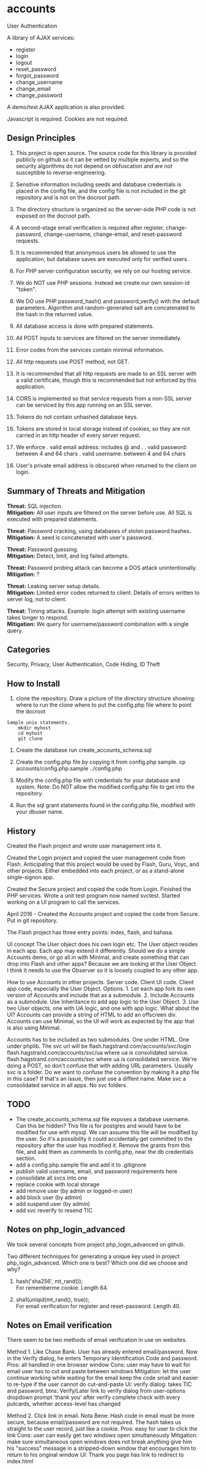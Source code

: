 # accounts
User Authentication

A library of AJAX services:

  * register
  * login
  * logout
  * reset_password
  * forgot_password
  * change_username
  * change_email
  * change_password

A demo/test AJAX application is also provided.

Javascript is required.  Cookies are not required.

## Design Principles

  1. This project is open source.  The source code for this library is provided publicly on github so it can be vetted by multiple experts, and so the security algorithms do not depend on obfuscation and are not susceptible to reverse-engineering.
  
  1. Sensitive information including seeds and database credentials is placed in the config file, and the config file is not included in the git repository and is not on the docroot path.

  1. The directory structure is organized so the server-side PHP code is not exposed on the docroot path.

  1. A second-stage email verification is required after register, change-password, change-username, change-email, and reset-password requests.

  1. It is recommended that anonymous users be allowed to use the application, but database saves are executed only for verified users.

  1. For PHP server configuration security, we rely on our hosting service.

  1. We do NOT use PHP sessions.  Instead we create our own session-id "token".

  1. We DO use PHP password_hash() and password_verify() with the default parameters.  Algorithm and random-generated salt are concatenated to the hash in the returned value.

  1. All database access is done with prepared statements.

  1. All POST inputs to services are filtered on the server immediately.

  1. Error codes from the services contain minimal information.

  1. All http requests use POST method, not GET.

  1. It is recommended that all http requests are made to an SSL server with a valid certificate, though this is recommended but not enforced by this application.
  
  1. CORS is implemented so that service requests from a non-SSL server can be serviced by this app running on an SSL server.

  1. Tokens do not contain unhashed database keys.

  1. Tokens are stored in local storage instead of cookies, so they are not carried in an http header of every server request.

  1. We enforce
    . valid email address: includes @ and .
    . valid password: between 4 and 64 chars
	. valid username: between 4 and 64 chars
  
  1. User's private email address is obscured when returned to the client on login.
  
## Summary of Threats and Mitigation

**Threat:** SQL injection.<br/>
**Mitigation:** All user inputs are filtered on the server before use.  All SQL is executed with prepared statements.

**Threat:** Password cracking, using databases of stolen password hashes.<br/>
**Mitigation:** A seed is concatenated with user's password.

**Threat:** Password guessing.<br/>
**Mitigation:** Detect, limit, and log failed attempts.

**Threat:** Password probing attack can become a DOS attack unintentionally.<br/>
**Mitigation:** ?

**Threat:** Leaking server setup details.<br/>
**Mitigation:** Limited error codes returned to client.  Details of errors written to server log, not to client.

**Threat:** Timing attacks.  Example: login attempt with existing username takes longer to respond.<br/>
**Mitigation:** We query for username/password combination with a single query.

## Categories
Security,
Privacy,
User Authentication,
Code Hiding,
ID Theft

## How to Install

  1. clone the repository.
	Draw a picture of the directory structure showing:
		where to run the clone
		where to put the config.php file
		where to point the docroot
		
	Sample unix statements.
		mkdir myhost
		cd myhost
		git clone

  1. Create the database
		run create_accounts_schema.sql

  1. Create the config.php file by copying it from config.php sample.
		cp accounts/config.php.sample ../config.php

  1. Modify the config.php file with credentials for your database and system.
     Note: Do NOT allow the modified config.php file to get into the repository.

  1. Run the sql grant statements found in the config.php file, modified with your dbuser name.

## History

Created the Flash project and wrote user management into it.

Created the Login project and copied the user management code from Flash.  Anticipating that this project would be used by Flash, Guru, Voyc, and other projects.  Either embedded into each project, or as a stand-alone single-signon app.

Created the Secure project and copied the code from Login.  Finished the PHP services.  Wrote a unit test program now named svctest.  Started working on a UI program to call the services.

April 2016 - Created the Accounts project and copied the code from Secure.  Put in git repository.  


The Flash project has three entry points: index, flash, and bahasa.

UI concept
The User object does his own login etc.
The User object resides in each app.  Each app may extend it differently.
Should we do a simple Accounts demo, or go all in with Minimal, and create something that can drop into Flash and other apps?  Because we are looking at the User Object.  I think it needs to use the Observer so it is loosely coupled to any other app.

How to use Accounts in other projects.
	Server code.
	Client UI code.
	Client app code, especially the User Object.
Options.
	1. Let each app fork its own version of Accounts and include that as a submodule.
	2. Include Accounts as a submodule.  Use Inheritance to add app logic to the User Object.
	3. Use two User objects, one with UA logic, and one with app logic.
What about the UI?
	Accounts can provide a string of HTML to add an offscreen div.
	Accounts can use Minimal, so the UI will work as expected by the app that is also using Minimal.

Accounts has to be included as two submodules.  One under HTML.  One under phplib.
The svc url will be 
	flash.hagstrand.com/accounts/svc/login 
	flash.hagstrand.com/accounts/svc/ua  where ua is consolidated service.
	flash.hagstrand.com/accounts/svc  where ua is consolidated service.
We're doing a POST, so don't confuse that with adding URL parameters.
Usually svc is a folder.  Do we want to confuse the convention by making it a php file in this case?
If that's an issue, then just use a diffent name.
Make svc a consolidated service in all apps.  No svc folders.


## TODO
  * The create_accounts_schema.sql file exposes a database username.  Can this be hidden?  This file is for postgres and would have to be modified for use with mysql.  We can assume this file will be modified by the user.  So it's a possibility it could accidentally get committed to the repository after the user has modified it.  Remove the grants from this file, and add them as comments to config.php, near the db credentials section.
  * add a config.php.sample file and add it to .gitignore 
  * publish valid username, email, and password requirements here
  * consolidate all svcs into one
  * replace cookie with local storage
  * add remove user (by admin or logged-in user)
  * add block user (by admin)
  * add suspend user (by admin)
  * add svc reverify to resend TIC 

## Notes on php_login_advanced

We took several concepts from project php_login_advanced on github.

Two different techniques for generating a unique key used in project php_login_advanced.  Which one is best?  Which one did we choose and why?

  1. hash('sha256', mt_rand());<br/>
		For rememberme cookie.  Length 64.
			
  1. sha1(uniqid(mt_rand(), true));<br/>
		For email verification for register and reset-password.  Length 40.

## Notes on Email verification

There seem to be two methods of email verification in use on websites.

Method 1.
	Like Chase Bank.
	User has already entered email/password.
	Now in the Verify dialog, he enters Temporary Identification Code and password.
	Pros:
		all handled in one browser window
	Cons:
		user may have to wait for email
		user has to cut and paste between windows
	Mitigation:
		let the user continue working while waiting for the email
		keep the code small and easier to re-type if the user cannot do cut-and-paste
	UI:
		verify dialog: takes TIC and password, btns: Verify/Later
		link to verify dialog from user-options dropdown
		prompt 'thank you' after verify complete
		check with every putcards, whether access-level has changed
	
Method 2.
	Click link in email.
	Nota Bene:
		Hash code in email must be more secure, because email/password are not required.
		The hash takes us straight to the user record, just like a cookie.
	Pros:
		easy for user to click the link
	Cons:
		user can easily get two windows open simultaneously
	Mitigation:
		make sure simultaneous open windows does not break anything
		give him his "success" message in a stripped-down window 
			that encourages him to return to his original window
	UI:
		Thank you page has link to redirect to index.html
